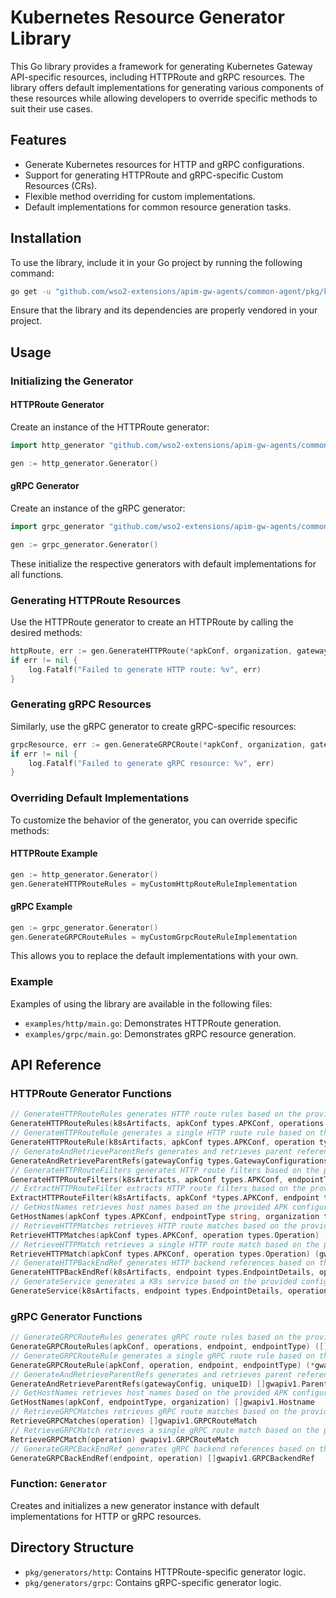 # Kubernetes Resource Generator Library

This Go library provides a framework for generating Kubernetes Gateway API-specific resources, including HTTPRoute and gRPC resources. The library offers default implementations for generating various components of these resources while allowing developers to override specific methods to suit their use cases.

## Features

- Generate Kubernetes resources for HTTP and gRPC configurations.
- Support for generating HTTPRoute and gRPC-specific Custom Resources (CRs).
- Flexible method overriding for custom implementations.
- Default implementations for common resource generation tasks.

## Installation

To use the library, include it in your Go project by running the following command:

```bash
go get -u "github.com/wso2-extensions/apim-gw-agents/common-agent/pkg/k8s-resource-lib"
```

Ensure that the library and its dependencies are properly vendored in your project.

## Usage

### Initializing the Generator

#### HTTPRoute Generator

Create an instance of the HTTPRoute generator:

```go
import http_generator "github.com/wso2-extensions/apim-gw-agents/common-agent/pkg/k8s-resource-lib/pkg/generators/http"

gen := http_generator.Generator()
```

#### gRPC Generator

Create an instance of the gRPC generator:

```go
import grpc_generator "github.com/wso2-extensions/apim-gw-agents/common-agent/pkg/k8s-resource-lib/pkg/generators/grpc"

gen := grpc_generator.Generator()
```

These initialize the respective generators with default implementations for all functions.

### Generating HTTPRoute Resources

Use the HTTPRoute generator to create an HTTPRoute by calling the desired methods:

```go
httpRoute, err := gen.GenerateHTTPRoute(*apkConf, organization, gatewayConfig, *apkConf.Operations, &endpoint, constants.ProductionType, "unique-route-id", 1)
if err != nil {
    log.Fatalf("Failed to generate HTTP route: %v", err)
}
```

### Generating gRPC Resources

Similarly, use the gRPC generator to create gRPC-specific resources:

```go
grpcResource, err := gen.GenerateGRPCRoute(*apkConf, organization, gatewayConfig, *apkConf.Operations, &endpoint, constants.ProductionType, "unique-grpc-id")
if err != nil {
    log.Fatalf("Failed to generate gRPC resource: %v", err)
}
```

### Overriding Default Implementations

To customize the behavior of the generator, you can override specific methods:

#### HTTPRoute Example

```go
gen := http_generator.Generator()
gen.GenerateHTTPRouteRules = myCustomHttpRouteRuleImplementation
```

#### gRPC Example

```go
gen := grpc_generator.Generator()
gen.GenerateGRPCRouteRules = myCustomGrpcRouteRuleImplementation
```

This allows you to replace the default implementations with your own.

### Example

Examples of using the library are available in the following files:

- `examples/http/main.go`: Demonstrates HTTPRoute generation.
- `examples/grpc/main.go`: Demonstrates gRPC resource generation.

## API Reference

### HTTPRoute Generator Functions

```go
// GenerateHTTPRouteRules generates HTTP route rules based on the provided APK configuration, operations, and endpoint details.
GenerateHTTPRouteRules(k8sArtifacts, apkConf types.APKConf, operations []types.Operation, endpoint *types.EndpointDetails, endpointType string) ([]gwapiv1.HTTPRouteRule, error)
// GenerateHTTPRouteRule generates a single HTTP route rule based on the provided APK configuration, operation, and endpoint details.
GenerateHTTPRouteRule(k8sArtifacts, apkConf types.APKConf, operation types.Operation, endpoint *types.EndpointDetails, endpointType string) (*gwapiv1.HTTPRouteRule, error)
// GenerateAndRetrieveParentRefs generates and retrieves parent references based on the provided gateway configurations and unique ID.
GenerateAndRetrieveParentRefs(gatewayConfig types.GatewayConfigurations, uniqueID string) []gwapiv1.ParentReference
// GenerateHTTPRouteFilters generates HTTP route filters based on the provided APK configuration, endpoint details, operation, and endpoint type.
GenerateHTTPRouteFilters(k8sArtifacts, apkConf types.APKConf, endpointToUse types.EndpointDetails, operation types.Operation, endpointType string) ([]gwapiv1.HTTPRouteFilter, bool)
// ExtractHTTPRouteFilter extracts HTTP route filters based on the provided APK configuration, endpoint details, operation, and operation policies.
ExtractHTTPRouteFilter(k8sArtifacts, apkConf *types.APKConf, endpoint types.EndpointDetails, operation types.Operation, operationPolicies []types.OperationPolicy, isRequest bool) ([]gwapiv1.HTTPRouteFilter, bool)
// GetHostNames retrieves host names based on the provided APK configuration, endpoint type, and organization.
GetHostNames(apkConf types.APKConf, endpointType string, organization types.Organization) []gwapiv1.Hostname
// RetrieveHTTPMatches retrieves HTTP route matches based on the provided APK configuration and operation.
RetrieveHTTPMatches(apkConf types.APKConf, operation types.Operation) ([]gwapiv1.HTTPRouteMatch, error)
// RetrieveHTTPMatch retrieves a single HTTP route match based on the provided APK configuration and operation.
RetrieveHTTPMatch(apkConf types.APKConf, operation types.Operation) (gwapiv1.HTTPRouteMatch, error)
// GenerateHTTPBackEndRef generates HTTP backend references based on the provided endpoint details, operation, and endpoint type.
GenerateHTTPBackEndRef(k8sArtifacts, endpoint types.EndpointDetails, operation types.Operation, endpointType string) []gwapiv1.HTTPBackendRef
// GenerateService generates a K8s service based on the provided configurations..
GenerateService(k8sArtifacts, endpoint types.EndpointDetails, operation types.Operation, endpointType string) corev1.Service
```

### gRPC Generator Functions

```go
// GenerateGRPCRouteRules generates gRPC route rules based on the provided APK configuration, operations, and endpoint details.
GenerateGRPCRouteRules(apkConf, operations, endpoint, endpointType) ([]gwapiv1.GRPCRouteRule, error)
// GenerateGRPCRouteRule generates a single gRPC route rule based on the provided APK configuration, operation, and endpoint details.
GenerateGRPCRouteRule(apkConf, operation, endpoint, endpointType) (*gwapiv1.GRPCRouteRule, error)
// GenerateAndRetrieveParentRefs generates and retrieves parent references based on the provided gateway configurations and unique ID.
GenerateAndRetrieveParentRefs(gatewayConfig, uniqueID) []gwapiv1.ParentReference
// GetHostNames retrieves host names based on the provided APK configuration, endpoint type, and organization.
GetHostNames(apkConf, endpointType, organization) []gwapiv1.Hostname
// RetrieveGRPCMatches retrieves gRPC route matches based on the provided operation.
RetrieveGRPCMatches(operation) []gwapiv1.GRPCRouteMatch
// RetrieveGRPCMatch retrieves a single gRPC route match based on the provided operation.
RetrieveGRPCMatch(operation) gwapiv1.GRPCRouteMatch
// GenerateGRPCBackEndRef generates gRPC backend references based on the provided endpoint details and operation.
GenerateGRPCBackEndRef(endpoint, operation) []gwapiv1.GRPCBackendRef
```

### Function: `Generator`

Creates and initializes a new generator instance with default implementations for HTTP or gRPC resources.

## Directory Structure

- `pkg/generators/http`: Contains HTTPRoute-specific generator logic.
- `pkg/generators/grpc`: Contains gRPC-specific generator logic.
